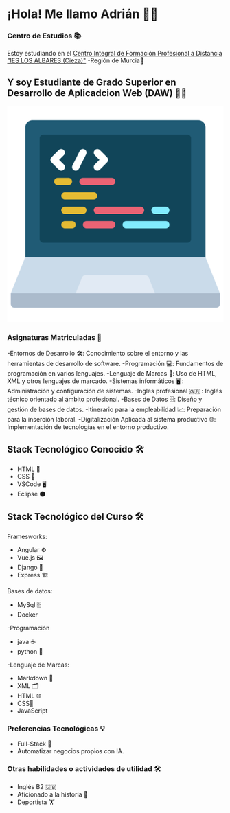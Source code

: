 # ¡Hola! Me llamo Adrián 👨‍💻

### Centro de Estudios 📚
Estoy estudiando en el [Centro Integral de Formación Profesional a Distancia "IES LOS ALBARES (Cieza)"](https://www.ieslosalbares.es/laconservera/)  -Región de Murcia🏫



## Y soy Estudiante de Grado Superior en Desarrollo de Aplicadcion Web (DAW) 👨‍🎓
![](https://github.com/adrianlopez-ai/adrianlopez-ai/blob/main/programacion.png)


### Asignaturas Matriculadas 📖
 
-Entornos de Desarrollo 🛠️: Conocimiento sobre el entorno y las herramientas de desarrollo de software.
-Programación 💻: Fundamentos de programación en varios lenguajes.
-Lenguaje de Marcas 📝: Uso de HTML, XML y otros lenguajes de marcado.
-Sistemas informáticos 🖥️ : Administración y configuración de sistemas. 
-Ingles profesional 🇬🇧 : Inglés técnico orientado al ámbito profesional.
-Bases de Datos 🗄️: Diseño y gestión de bases de datos.
-Itinerario para la empleabilidad 📈: Preparación para la inserción laboral.
-Digitalización Aplicada al sistema productivo 🌐: Implementación de tecnologías en el entorno productivo.



## Stack Tecnológico Conocido 🛠️

- HTML 📝
- CSS  🎨
- VSCode 🖥️
- Eclipse 🌑

## Stack Tecnológico del Curso  🛠️

Framesworks: 
- Angular ⚙️
- Vue.js 🖼️
- Django  🐍
- Express 🏗️

Bases de datos: 
- MySql 🗄️
- Docker 


-Programación 
- java  ☕
- python  🐍

-Lenguaje de Marcas:
- Markdown 📝
- XML  🗂️
- HTML 🌐
- CSS🎨
- JavaScript



### Preferencias Tecnológicas 💡

- Full-Stack 🚀
- Automatizar negocios propios con IA.
  


### Otras habilidades o actividades de utilidad  🛠️

- Inglés B2  🇬🇧
- Aficionado a la historia 📜
- Deportista 🏋️




